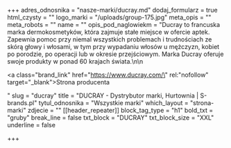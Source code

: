 +++
adres_odnosnika = "nasze-marki/ducray.md"
dodaj_formularz = true
html_czysty = ""
logo_marki = "/uploads/group-175.jpg"
meta_opis = ""
meta_robots = ""
name = ""
opis_pod_naglowiekm = "Ducray to francuska marka dermokosmetyków, która zajmuje stałe miejsce w ofercie aptek. Zapewnia pomoc przy niemal wszystkich problemach i trudnościach ze skórą głowy i włosami, w tym przy wypadaniu włosów u mężczyzn, kobiet po porodzie, po operacji lub w okresie przejściowym. Marka Ducray oferuje swoje produkty w ponad 60 krajach świata.\n\n    <p><a class=\"brand_link\" href=\"https://www.ducray.com/\" rel:\"nofollow\" target=\"_blank\">Strona producenta</a></p>"
slug = "ducray"
title = "DUCRAY - Dystrybutor marki, Hurtownia | S-brands.pl"
tytul_odnosnika = "Wszystkie marki"
which_layout = "strona-marki"
zdjecie = ""
[[header_repeater]]
block_tag_type = "h1"
bold_txt = "gruby"
break_line = false
txt_block = "DUCRAY"
txt_block_size = "XXL"
underline = false

+++
